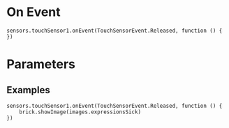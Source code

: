 # On Event

```sig
sensors.touchSensor1.onEvent(TouchSensorEvent.Released, function () { })
```

# Parameters

## Examples


```blocks
sensors.touchSensor1.onEvent(TouchSensorEvent.Released, function () {
    brick.showImage(images.expressionsSick)
})
```
